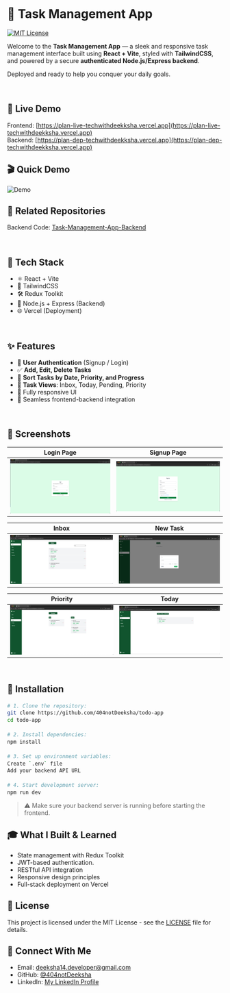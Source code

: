 # 📝 Task Management App
[![MIT License](https://img.shields.io/github/license/404notDeeksha/Task-Management-App?style=flat-square)](https://github.com/404notDeeksha/Task-Management-App/blob/main/LICENSE)


Welcome to the **Task Management App** — a sleek and responsive task management interface built using **React + Vite**, styled with **TailwindCSS**, and powered by a secure **authenticated Node.js/Express backend**.

Deployed and ready to help you conquer your daily goals.

<br />

## 🔗 Live Demo

Frontend: [https://plan-live-techwithdeekksha.vercel.app](https://plan-live-techwithdeekksha.vercel.app)  
Backend: [https://plan-dep-techwithdeekksha.vercel.app](https://plan-dep-techwithdeekksha.vercel.app)

## 🎬 Quick Demo
![Demo](demo.gif)

## 📂 Related Repositories
Backend Code: [Task-Management-App-Backend](https://github.com/404notDeeksha/Task-Management-App-Backend)

<br />

## 🚀 Tech Stack

- ⚛️ React + Vite
- 🎨 TailwindCSS
- 🛠️ Redux Toolkit
- 🧠 Node.js + Express (Backend)
- 🌐 Vercel (Deployment)

<br />

## ✨ Features

- 🔐 **User Authentication** (Signup / Login)
- ✅ **Add, Edit, Delete Tasks**
- 📆 **Sort Tasks by Date, Priority, and Progress**
- 📂 **Task Views**: Inbox, Today, Pending, Priority
- 🎯 Fully responsive UI
- 🔄 Seamless frontend-backend integration

<br />

## 📸 Screenshots

| Login Page                          | Signup Page                            |
| ------------------------------- | --------------------------------- |
| ![Login](screenshots/login.png) | ![Signup](screenshots/signup.png) |

| Inbox                           | New Task                                   |
| ------------------------------- | ------------------------------------------ |
| ![Inbox](screenshots/inbox.png) | ![New Task](screenshots/newtaskportal.png) |

| Priority                              | Today                           |
| ------------------------------------- | ------------------------------- |
| ![Priority](screenshots/priority.png) | ![Today](screenshots/today.png) |

<br />

## 🧪 Installation

```bash
# 1. Clone the repository:
git clone https://github.com/404notDeeksha/todo-app
cd todo-app

# 2. Install dependencies:
npm install

# 3. Set up environment variables:
Create `.env` file
Add your backend API URL

# 4. Start development server:
npm run dev
```
> ⚠️ Make sure your backend server is running before starting the frontend.

## 🎓 What I Built & Learned

- State management with Redux Toolkit
- JWT-based authentication.
- RESTful API integration
- Responsive design principles
- Full-stack deployment on Vercel

## 📄 License

This project is licensed under the MIT License - see the [LICENSE](/LICENSE.md) file for details.

## 👋 Connect With Me

- Email: deeksha14.developer@gmail.com
- GitHub: [@404notDeeksha](https://github.com/404notDeeksha)
- LinkedIn: [My LinkedIn Profile](https://www.linkedin.com/in/deek1995)